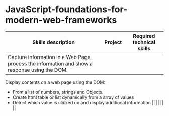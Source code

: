 # JavaScript-foundations-for-modern-web-frameworks

Skills description |  Project | Required technical skills 
-------------------|----------|--------------------------
Capture information in a Web Page, process the information and show a response using the DOM. | |
Display contents on a web page using the DOM: 
* From a list of numbers, strings and Objects. 
* Create html table or list dynamically from a array of values 
* Detect which value is clicked on and display additional information 
||
||
||
||
